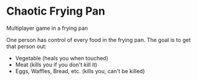 # Chaotic Frying Pan
Multiplayer game in a frying pan  
  
One person has control of every food in the frying pan. The goal is to get that person out: 
- Vegetable (heals you when touched)
- Meat (kills you if you don't kill it)
- Eggs, Waffles, Bread, etc. (kills you, can't be killed)
